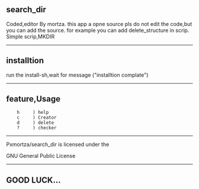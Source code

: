 ## search_dir
<!-->
Coded,editor By mortza.

this app a opne source pls do not edit the code,but you can add the source.

for  example you can add delete_structure in scrip.

<!-->Simple scrip,MKDIR
________
## installtion
run the install-sh,wait for message ("installtion complate")
________
## feature,Usage
	    h     ) help 
        c     ) Creator 
        d     ) delete
        ?     ) checker
________
Pxmortza/search_dir is licensed under the

GNU General Public License
_______

## GOOD LUCK...


